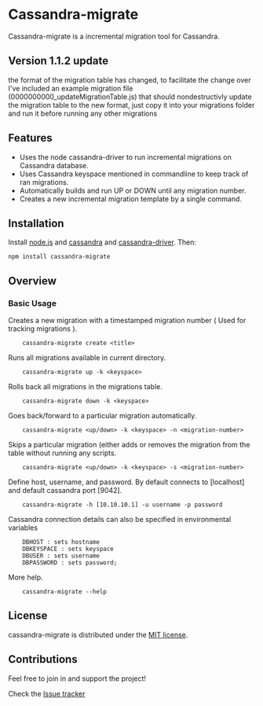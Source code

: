 # Cassandra-migrate

Cassandra-migrate is a incremental migration tool for Cassandra.

## Version 1.1.2 update
the format of the migration table has changed, to facilitate the change over I've included an example migration file (0000000000_updateMigrationTable.js)
that should nondestructivly update the migration table to the new format, just copy it into your migrations folder and run it before running any other migrations

## Features
- Uses the node cassandra-driver  to run incremental migrations on Cassandra database.
- Uses Cassandra keyspace mentioned in commandline to keep track of ran migrations.
- Automatically builds and run UP or DOWN until any migration number.
- Creates a new incremental migration template by a single command. 


## Installation

Install [node.js](http://nodejs.org/) and [cassandra](http://cassandra.apache.org/) and [cassandra-driver](https://www.npmjs.com/package/cassandra-driver). Then:

```
npm install cassandra-migrate
```

## Overview

### Basic Usage

Creates a new migration with a timestamped migration number ( Used for tracking migrations ).

```
    cassandra-migrate create <title>
```

Runs all migrations available in current directory.

```
    cassandra-migrate up -k <keyspace>
```

Rolls back all migrations in the migrations table.

```
    cassandra-migrate down -k <keyspace>
```


Goes back/forward to a particular migration automatically.

```
    cassandra-migrate <up/down> -k <keyspace> -n <migration-number>
```

Skips a particular migration (either adds or removes the migration from the table without running any scripts.

```
    cassandra-migrate <up/down> -k <keyspace> -s <migration-number>
```

Define host, username, and password. By default connects to [localhost] and default cassandra port [9042].

```
    cassandra-migrate -h [10.10.10.1] -u username -p password
```

Cassandra connection details can also be specified in environmental variables
```
    DBHOST : sets hostname
    DBKEYSPACE : sets keyspace
    DBUSER : sets username
    DBPASSWORD : sets password;
```

More help.

```
    cassandra-migrate --help
```

## License

cassandra-migrate is distributed under the [MIT license](http://opensource.org/licenses/MIT).

## Contributions

Feel free to join in and support the project!

Check the [Issue tracker](https://github.com/rleenders/cassandra-migrate/issues)
